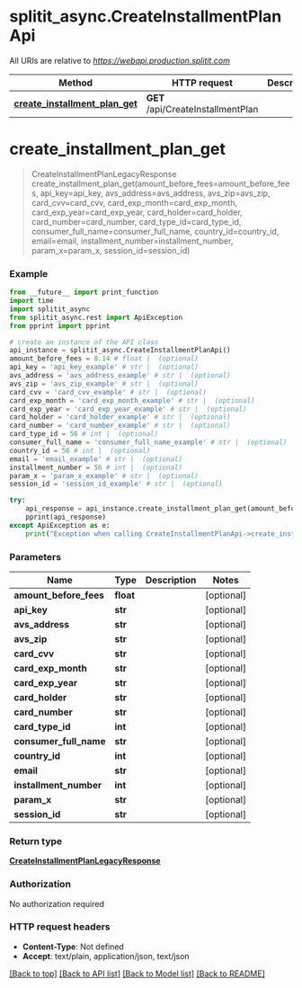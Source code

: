 # splitit_async.CreateInstallmentPlanApi

All URIs are relative to *https://webapi.production.splitit.com*

Method | HTTP request | Description
------------- | ------------- | -------------
[**create_installment_plan_get**](CreateInstallmentPlanApi.md#create_installment_plan_get) | **GET** /api/CreateInstallmentPlan | 


# **create_installment_plan_get**
> CreateInstallmentPlanLegacyResponse create_installment_plan_get(amount_before_fees=amount_before_fees, api_key=api_key, avs_address=avs_address, avs_zip=avs_zip, card_cvv=card_cvv, card_exp_month=card_exp_month, card_exp_year=card_exp_year, card_holder=card_holder, card_number=card_number, card_type_id=card_type_id, consumer_full_name=consumer_full_name, country_id=country_id, email=email, installment_number=installment_number, param_x=param_x, session_id=session_id)



### Example
```python
from __future__ import print_function
import time
import splitit_async
from splitit_async.rest import ApiException
from pprint import pprint

# create an instance of the API class
api_instance = splitit_async.CreateInstallmentPlanApi()
amount_before_fees = 8.14 # float |  (optional)
api_key = 'api_key_example' # str |  (optional)
avs_address = 'avs_address_example' # str |  (optional)
avs_zip = 'avs_zip_example' # str |  (optional)
card_cvv = 'card_cvv_example' # str |  (optional)
card_exp_month = 'card_exp_month_example' # str |  (optional)
card_exp_year = 'card_exp_year_example' # str |  (optional)
card_holder = 'card_holder_example' # str |  (optional)
card_number = 'card_number_example' # str |  (optional)
card_type_id = 56 # int |  (optional)
consumer_full_name = 'consumer_full_name_example' # str |  (optional)
country_id = 56 # int |  (optional)
email = 'email_example' # str |  (optional)
installment_number = 56 # int |  (optional)
param_x = 'param_x_example' # str |  (optional)
session_id = 'session_id_example' # str |  (optional)

try:
    api_response = api_instance.create_installment_plan_get(amount_before_fees=amount_before_fees, api_key=api_key, avs_address=avs_address, avs_zip=avs_zip, card_cvv=card_cvv, card_exp_month=card_exp_month, card_exp_year=card_exp_year, card_holder=card_holder, card_number=card_number, card_type_id=card_type_id, consumer_full_name=consumer_full_name, country_id=country_id, email=email, installment_number=installment_number, param_x=param_x, session_id=session_id)
    pprint(api_response)
except ApiException as e:
    print("Exception when calling CreateInstallmentPlanApi->create_installment_plan_get: %s\n" % e)
```

### Parameters

Name | Type | Description  | Notes
------------- | ------------- | ------------- | -------------
 **amount_before_fees** | **float**|  | [optional] 
 **api_key** | **str**|  | [optional] 
 **avs_address** | **str**|  | [optional] 
 **avs_zip** | **str**|  | [optional] 
 **card_cvv** | **str**|  | [optional] 
 **card_exp_month** | **str**|  | [optional] 
 **card_exp_year** | **str**|  | [optional] 
 **card_holder** | **str**|  | [optional] 
 **card_number** | **str**|  | [optional] 
 **card_type_id** | **int**|  | [optional] 
 **consumer_full_name** | **str**|  | [optional] 
 **country_id** | **int**|  | [optional] 
 **email** | **str**|  | [optional] 
 **installment_number** | **int**|  | [optional] 
 **param_x** | **str**|  | [optional] 
 **session_id** | **str**|  | [optional] 

### Return type

[**CreateInstallmentPlanLegacyResponse**](CreateInstallmentPlanLegacyResponse.md)

### Authorization

No authorization required

### HTTP request headers

 - **Content-Type**: Not defined
 - **Accept**: text/plain, application/json, text/json

[[Back to top]](#) [[Back to API list]](../README.md#documentation-for-api-endpoints) [[Back to Model list]](../README.md#documentation-for-models) [[Back to README]](../README.md)

